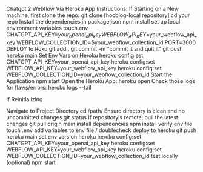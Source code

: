 Chatgpt 2 Webflow Via Heroku App
Instructions: 
If Starting on a New machine, first clone the repo:
    git clone [hocblog-local repository]
    cd your repo
Install the dependencies in package.json
    npm install
set up local environment variables
    touch.env
        CHATGPT_API_KEY=$your_openai_api_key
        WEBFLOW_API_KEY=$your_webflow_api_key
        WEBFLOW_COLLECTION_ID=$your_webflow_collection_id
        PORT=3000
DEPLOY to Roku
    git add .
    git commit -m "commit it and quit it"
    git push heroku main
Set Env Vars on Heroku
    heroku config:set CHATGPT_API_KEY=your_openai_api_key
    heroku config:set WEBFLOW_API_KEY=your_webflow_api_key
    heroku config:set WEBFLOW_COLLECTION_ID=your_webflow_collection_id
Start the Application
    npm start
Open the Heroku App:
    heroku open
Check those logs for flaws/errors:
    heroku logs --tail 

If Reinitializing

Navigate to Project Directory
    cd /path/
Ensure directory is clean and no uncommitted changes
    git status
If repositoryis remote, pull the latest changes
    git pull origin main
install dependencies
    npm install
verify env file
    touch .env
    add variables to env file / doublecheck
deploy to heroku
    git push heroku main
set env vars on heroku
    heroku config:set CHATGPT_API_KEY=your_openai_api_key
    heroku config:set WEBFLOW_API_KEY=your_webflow_api_key
    heroku config:set WEBFLOW_COLLECTION_ID=your_webflow_collection_id
test locally (optional)
    npm start
